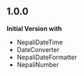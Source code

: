 ## 1.0.0
**Initial Version with**
* NepaliDateTime
* DateConverter
* NepaliDateFormatter
* NepaliNumber
